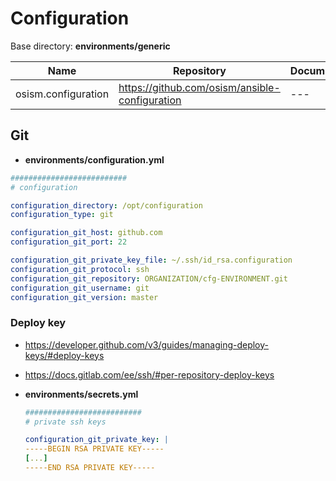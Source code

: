 # Configuration

Base directory: **environments/generic**

**Name**            |**Repository**                                     |**Documentation**
--------------------|---------------------------------------------------|-----------------
osism.configuration |<https://github.com/osism/ansible-configuration>   |---

## Git

* **environments/configuration.yml**

```yaml
##########################
# configuration

configuration_directory: /opt/configuration
configuration_type: git

configuration_git_host: github.com
configuration_git_port: 22

configuration_git_private_key_file: ~/.ssh/id_rsa.configuration
configuration_git_protocol: ssh
configuration_git_repository: ORGANIZATION/cfg-ENVIRONMENT.git
configuration_git_username: git
configuration_git_version: master
```

### Deploy key

* <https://developer.github.com/v3/guides/managing-deploy-keys/#deploy-keys>
* <https://docs.gitlab.com/ee/ssh/#per-repository-deploy-keys>

* **environments/secrets.yml**

    ```yaml
    ##########################
    # private ssh keys

    configuration_git_private_key: |
    -----BEGIN RSA PRIVATE KEY-----
    [...]
    -----END RSA PRIVATE KEY-----
    ```
